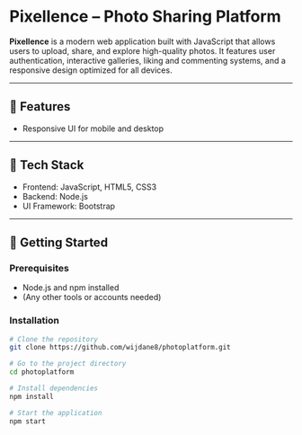 # Pixellence – Photo Sharing Platform

**Pixellence** is a modern web application built with JavaScript that allows users to upload, share, and explore high-quality photos. It features user authentication, interactive galleries, liking and commenting systems, and a responsive design optimized for all devices.

---

## 🌟 Features

- Responsive UI for mobile and desktop    

---

## 🧰 Tech Stack

- Frontend: JavaScript, HTML5, CSS3 
- Backend: Node.js 
- UI Framework: Bootstrap

---

## 🚀 Getting Started

### Prerequisites
- Node.js and npm installed  
- (Any other tools or accounts needed)

### Installation

```bash
# Clone the repository
git clone https://github.com/wijdane8/photoplatform.git

# Go to the project directory
cd photoplatform

# Install dependencies
npm install

# Start the application
npm start
